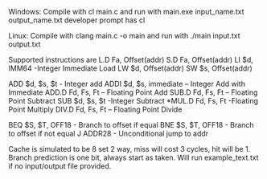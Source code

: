 Windows:
Compile with cl main.c and run with main.exe input_name.txt output_name.txt 
developer prompt has cl

Linux:
Compile with clang main.c -o main and run with ./main input.txt output.txt

Supported instructions are
L.D Fa, Offset(addr)
S.D Fa, Offset(addr)
LI $d, IMM64 -Integer Immediate Load
LW $d, Offset(addr)
SW $s, Offset(addr)

ADD $d, $s, $t - Integer add
ADDI $d, $s, immediate – Integer Add with Immediate
ADD.D Fd, Fs, Ft – Floating Point Add
SUB.D Fd, Fs, Ft – Floating Point Subtract
SUB $d, $s, $t -Integer Subtract
*MUL.D Fd, Fs, Ft -Floating Point Multiply
DIV.D Fd, Fs, Ft – Floating Point Divide

BEQ $S, $T, OFF18 - Branch to offset if equal
BNE $S, $T, OFF18 - Branch to offset if not equal
J ADDR28 - Unconditional jump to addr

Cache is simulated to be 8 set 2 way, miss will cost 3 cycles, hit will be 1. Branch prediction is one bit, always start as taken.
Will run example_text.txt if no input/output file provided.





